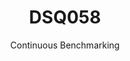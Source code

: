 ---
layout: docu
title: DSQ058
subtitle: Continuous Benchmarking
selected: TPC-DS
expanded: Benchmarking
benchmark: /individual_results/DSQ058.html
---